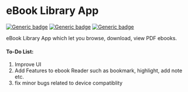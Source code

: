 # eBook Library App
[![Generic badge](https://img.shields.io/badge/Status-Pre_Alpha-orange.svg)](https://www.ephrine.in/)
[![Generic badge](https://img.shields.io/badge/Version-0.0.1-green.svg)](https://www.ephrine.in/)
[![Generic badge](https://img.shields.io/badge/License-Apache_License_2.0-green.svg)](https://github.com/ephrine/eBook-Library/blob/master/LICENSE)




eBook Library App which let you browse, download, view PDF ebooks.

#### To-Do List:
1) Improve UI
2) Add Features to ebook Reader such as bookmark, highlight, add note etc.
3) fix minor bugs related to device compatiblity


